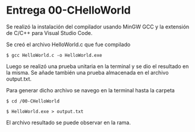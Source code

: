 # Entrega 00-CHelloWorld

Se realizó la instalación del compilador usando MinGW GCC y la extensión de C/C++ para Visual Studio Code.

Se creó el archivo HelloWorld.c que fue compilado 

```console
$ gcc HelloWorld.c -o HelloWorld.exe
```

Luego se realizó una prueba unitaria en la terminal y se dio el resultado en la misma. Se añade también una prueba almacenada en el archivo output.txt.

Para generar dicho archivo se navego en la terminal hasta la carpeta

```console
$ cd /00-CHelloWorld
 
$ HelloWorld.exe > output.txt
```
El archivo resultado se puede observar en la rama. 
